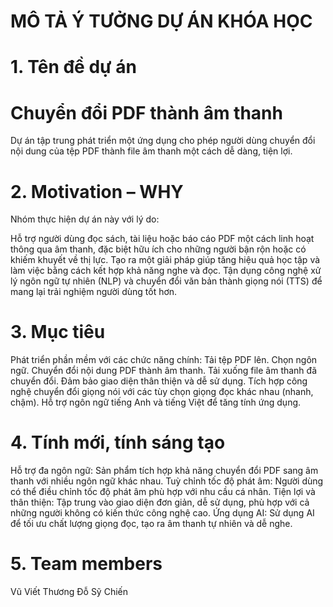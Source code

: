 # MÔ TẢ Ý TƯỞNG DỰ ÁN KHÓA HỌC

# 1. Tên đề dự án
# Chuyển đổi PDF thành âm thanh
Dự án tập trung phát triển một ứng dụng cho phép người dùng chuyển đổi nội dung của tệp PDF thành file âm thanh một cách dễ dàng, tiện lợi.

# 2. Motivation – WHY
Nhóm thực hiện dự án này với lý do:

Hỗ trợ người dùng đọc sách, tài liệu hoặc báo cáo PDF một cách linh hoạt thông qua âm thanh, đặc biệt hữu ích cho những người bận rộn hoặc có khiếm khuyết về thị lực.
Tạo ra một giải pháp giúp tăng hiệu quả học tập và làm việc bằng cách kết hợp khả năng nghe và đọc.
Tận dụng công nghệ xử lý ngôn ngữ tự nhiên (NLP) và chuyển đổi văn bản thành giọng nói (TTS) để mang lại trải nghiệm người dùng tốt hơn.
# 3. Mục tiêu
Phát triển phần mềm với các chức năng chính:
Tải tệp PDF lên.
Chọn ngôn ngữ.
Chuyển đổi nội dung PDF thành âm thanh.
Tải xuống file âm thanh đã chuyển đổi.
Đảm bảo giao diện thân thiện và dễ sử dụng.
Tích hợp công nghệ chuyển đổi giọng nói với các tùy chọn giọng đọc khác nhau (nhanh, chậm).
Hỗ trợ ngôn ngữ tiếng Anh và tiếng Việt để tăng tính ứng dụng.
# 4. Tính mới, tính sáng tạo
Hỗ trợ đa ngôn ngữ: Sản phẩm tích hợp khả năng chuyển đổi PDF sang âm thanh với nhiều ngôn ngữ khác nhau.
Tuỳ chỉnh tốc độ phát âm: Người dùng có thể điều chỉnh tốc độ phát âm phù hợp với nhu cầu cá nhân.
Tiện lợi và thân thiện: Tập trung vào giao diện đơn giản, dễ sử dụng, phù hợp với cả những người không có kiến thức công nghệ cao.
Ứng dụng AI: Sử dụng AI để tối ưu chất lượng giọng đọc, tạo ra âm thanh tự nhiên và dễ nghe.
# 5. Team members
Vũ Viết Thương
Đỗ Sỹ Chiến
